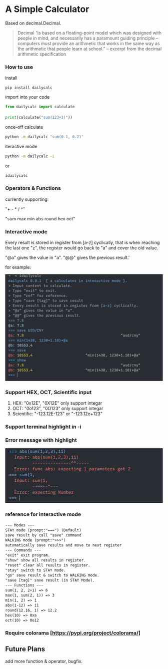 # A Simple Calculator

Based on decimal.Decimal.

> Decimal “is based on a floating-point model which was designed with people in mind, and necessarily has a paramount guiding principle – computers must provide an arithmetic that works in the same way as the arithmetic that people learn at school.” – excerpt from the decimal arithmetic specification

### How to use

install

```
pip install dailycalc
```

import into your code

```python
from dailycalc import calculate

print(calculate("sum(123+3)"))
```

once-off calculate

```bash
python -m dailycalc "sum(0.1, 0.2)"
```

iteractive mode

```bash
python -m dailycalc -i
```

or

```bash
idailycalc
```

### Operators & Functions

currently supporting:

"+ - \* / ^"

"sum max min abs round hex oct"

### Interactive mode

Every result is stored in register from \[a-z\] cyclically, that is when reaching the last one "z", the register would go back to "a" and cover the old value.

"@a" gives the value in "a". "@@" gives the previous result.'

for example:

![image](/ext/exp.png)

### Support HEX, OCT, Scientific input

1. HEX: "0x12E", "0X12E" only support integar
2. OCT: "0o123", "0O123" only support integar
3. Scientific: "-123.12E-123" or "-123.12e+123"

### Support terminal highlight in -i

### Error message with highlight

![image](./ext/error_message.png)

### reference for interactive mode

```
--- Modes ---
STAY mode (prompt:"===") (Default)
save result by call "save" command
WALKING mode (prompt:">>>")
automatically save results and move to next register
--- Commands ---
"exit" exit program.
"show" show all results in register.
"reset" clear all results in register.
"stay" switch to STAY mode.
"go" save result & switch to WALKING mode.
"save [tag]" save result (in STAY Mode).
--- Functions ---
sum(1, 2, 2+1) => 6
max(1, sum(2, 1)) => 3
min(1, 2) => 1
abs(1-12) => 11
round(12.16, 1) => 12.2
hex(10) => 0xa
oct(10) => 0o12
```

### Require colorama [https://pypi.org/project/colorama/]

## Future Plans

add more function & operator, bugfix.
